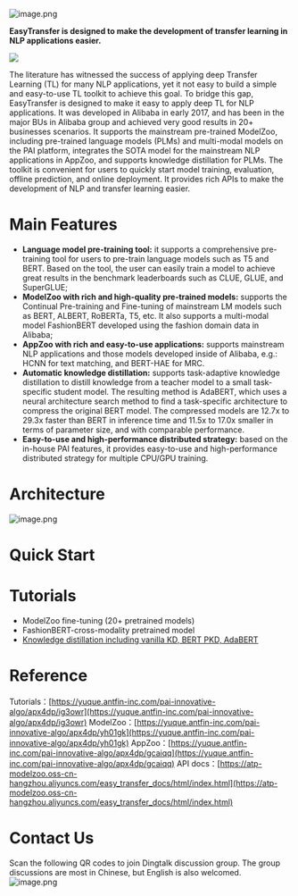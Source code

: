 ![image.png](https://intranetproxy.alipay.com/skylark/lark/0/2020/png/34639/1600266657075-c04a81af-c21a-4846-80ef-d97b1b7f9d6f.png#align=left&display=inline&height=60&margin=%5Bobject%20Object%5D&name=image.png&originHeight=60&originWidth=70&size=4262&status=done&style=none&width=80)

**EasyTransfer is designed to make the development of transfer learning in NLP applications easier.**

[![](https://intranetproxy.alipay.com/skylark/lark/0/2020/svg/34639/1600266553304-e6c2c66a-871e-4e12-b85f-bd051f342914.svg#align=left&display=inline&height=24&margin=%5Bobject%20Object%5D&originHeight=24&originWidth=137&size=0&status=done&style=none&width=137)](https://dsw-dev.data.aliyun.com/#/?fileUrl=https://pai-public-data.oss-cn-beijing.aliyuncs.com/easytransfer/easytransfer-quick_start.ipynb&fileName=easytransfer-quick_start.ipynb)


The literature has witnessed the success of applying deep Transfer Learning (TL) for many NLP applications, yet it not easy to build a simple and easy-to-use TL toolkit to achieve this goal. To bridge this gap, EasyTransfer is designed to make it easy to apply deep TL for NLP applications. It was developed in Alibaba in early 2017, and has been in the major BUs in Alibaba group and achieved very good results in 20+ businesses scenarios. It supports the mainstream pre-trained ModelZoo, including pre-trained language models (PLMs) and multi-modal models on the PAI platform, integrates the SOTA model for the mainstream NLP applications in AppZoo, and supports knowledge distillation for PLMs. The toolkit is convenient for users to quickly start model training, evaluation, offline prediction, and online deployment. It provides rich APIs to make the development of NLP and transfer learning easier.

# Main Features

- **Language model pre-training tool:** it supports a comprehensive pre-training tool for users to pre-train language models such as T5 and BERT. Based on the tool, the user can easily train a model to achieve great results in the benchmark leaderboards such as CLUE, GLUE, and SuperGLUE;
- **ModelZoo with rich and high-quality pre-trained models:** supports the Continual Pre-training and Fine-tuning of mainstream LM models such as BERT, ALBERT, RoBERTa, T5, etc. It also supports a multi-modal model FashionBERT developed using the fashion domain data in Alibaba;
- **AppZoo with rich and easy-to-use applications:** supports mainstream NLP applications and those models developed inside of Alibaba, e.g.: HCNN for text matching, and BERT-HAE for MRC.
- **Automatic knowledge distillation:** supports task-adaptive knowledge distillation to distill knowledge from a teacher model to a small task-specific student model. The resulting method is AdaBERT, which uses a neural architecture search method to find a task-specific architecture to compress the original BERT model. The compressed models are 12.7x to 29.3x faster than BERT in inference time and 11.5x to 17.0x smaller in terms of parameter size, and with comparable performance.
- **Easy-to-use and high-performance distributed strategy:** based on the in-house PAI features, it provides easy-to-use and high-performance distributed strategy for multiple CPU/GPU training.

# Architecture
![image.png](https://intranetproxy.alipay.com/skylark/lark/0/2020/png/34639/1597657331054-5bb31845-7d46-4cef-8518-f5576783fdf5.png#align=left&display=inline&height=357&margin=%5Bobject%20Object%5D&name=image.png&originHeight=713&originWidth=1492&size=182794&status=done&style=none&width=746)

# Quick Start


# Tutorials

- ModelZoo fine-tuning  (20+ pretrained models)
- FashionBERT-cross-modality pretrained model
- [Knowledge distillation including vanilla KD, BERT PKD, AdaBERT](https://www.yuque.com/easytransfer/itfpm9/kp1dtx)

# Reference
Tutorials：[https://yuque.antfin-inc.com/pai-innovative-algo/apx4dp/ig3owr](https://yuque.antfin-inc.com/pai-innovative-algo/apx4dp/ig3owr)
ModelZoo：[https://yuque.antfin-inc.com/pai-innovative-algo/apx4dp/yh01gk](https://yuque.antfin-inc.com/pai-innovative-algo/apx4dp/yh01gk)
AppZoo：[https://yuque.antfin-inc.com/pai-innovative-algo/apx4dp/gcaiqq](https://yuque.antfin-inc.com/pai-innovative-algo/apx4dp/gcaiqq)
API docs：[https://atp-modelzoo.oss-cn-hangzhou.aliyuncs.com/easy_transfer_docs/html/index.html](https://atp-modelzoo.oss-cn-hangzhou.aliyuncs.com/easy_transfer_docs/html/index.html)


# Contact Us
Scan the following QR codes to join Dingtalk discussion group. The group discussions are most in Chinese, but English is also welcomed.
![image.png](https://intranetproxy.alipay.com/skylark/lark/0/2020/png/34639/1600273487223-23b2d405-07b0-40d5-8c1f-14135c18720c.png#align=left&display=inline&height=352&margin=%5Bobject%20Object%5D&name=image.png&originHeight=1178&originWidth=1016&size=312154&status=done&style=none&width=304)




